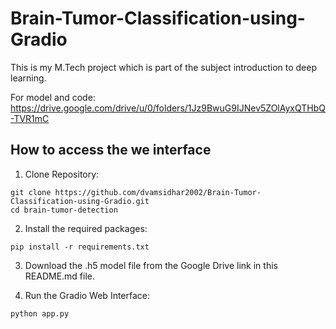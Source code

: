 # Brain-Tumor-Classification-using-Gradio
This is my M.Tech project which is part of the subject introduction to deep learning. 

For model and code: https://drive.google.com/drive/u/0/folders/1Jz9BwuG9IJNev5ZOlAyxQTHbQ-TVR1mC

## How to access the we interface


1. Clone Repository:
```
git clone https://github.com/dvamsidhar2002/Brain-Tumor-Classification-using-Gradio.git
cd brain-tumor-detection
```

2. Install the required packages:
```
pip install -r requirements.txt
```

3. Download the .h5 model file from the Google Drive link in this README.md file.

4. Run the Gradio Web Interface:

```
python app.py
```
